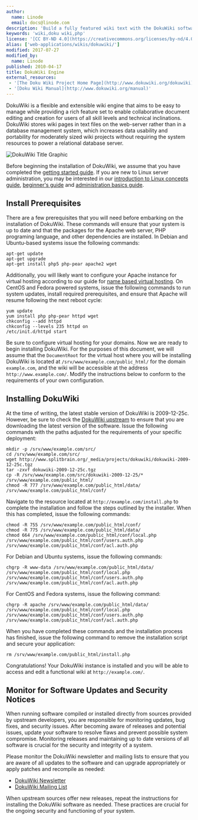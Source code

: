 ```yaml
---
author:
  name: Linode
  email: docs@linode.com
description: 'Build a fully featured wiki text with the DokuWiki software.'
keywords: 'wiki,doku wiki,php'
license: '[CC BY-ND 4.0](https://creativecommons.org/licenses/by-nd/4.0)'
alias: ['web-applications/wikis/dokuwiki/']
modified: 2017-07-27
modified_by:
  name: Linode
published: 2010-04-17
title: DokuWiki Engine
external_resources:
 - '[The Doku Wiki Project Home Page](http://www.dokuwiki.org/dokuwiki)'
 - '[Doku Wiki Manual](http://www.dokuwiki.org/manual)'
---
```


DokuWiki is a flexible and extensible wiki engine that aims to be easy to manage while providing a rich feature set to enable collaborative document editing and creation for users of all skill levels and technical inclinations. DokuWiki stores wiki pages in text files on the web-server rather than in a database management system, which increases data usability and portability for moderately sized wiki projects without requiring the system resources to power a relational database server.

![DokuWiki Title Graphic](/docs/assets/dokuwiki_title_graphic.png)

Before beginning the installation of DokuWiki, we assume that you have completed the [getting started guide](/docs/getting-started/). If you are new to Linux server administration, you may be interested in our [introduction to Linux concepts guide](/docs/tools-reference/introduction-to-linux-concepts/), [beginner's guide](/docs/beginners-guide/) and [administration basics guide](/docs/using-linux/administration-basics).

## Install Prerequisites

There are a few prerequisites that you will need before embarking on the installation of DokuWiki. These commands will ensure that your system is up to date and that the packages for the Apache web server, PHP programing language, and other dependencies are installed. In Debian and Ubuntu-based systems issue the following commands:

    apt-get update
    apt-get upgrade
    apt-get install php5 php-pear apache2 wget

Additionally, you will likely want to configure your Apache instance for virtual hosting according to our guide for [name based virtual hosting](/docs/web-servers/apache/installation/debian-5-lenny). On CentOS and Fedora powered systems, issue the following commands to run system updates, install required prerequisites, and ensure that Apache will resume following the next reboot cycle:

    yum update
    yum install php php-pear httpd wget
    chkconfig --add httpd
    chkconfig --levels 235 httpd on
    /etc/init.d/httpd start

Be sure to configure virtual hosting for your domains. Now we are ready to begin installing DokuWiki. For the purposes of this document, we will assume that the `DocumentRoot` for the virtual host where you will be installing DokuWiki is located at `/srv/www/example.com/public_html/` for the domain `example.com`, and the wiki will be accessible at the address `http://www.example.com/`. Modify the instructions below to conform to the requirements of your own configuration.

## Installing DokuWiki

At the time of writing, the latest stable version of DokuWiki is 2009-12-25c. However, be sure to check the [DokuWiki upstream](http://www.splitbrain.org/projects/dokuwiki) to ensure that you are downloading the latest version of the software. Issue the following commands with the paths adjusted for the requirements of your specific deployment:

    mkdir -p /srv/www/example.com/src/
    cd /srv/www/example.com/src/
    wget http://www.splitbrain.org/_media/projects/dokuwiki/dokuwiki-2009-12-25c.tgz
    tar -zxvf dokuwiki-2009-12-25c.tgz 
    cp -R /srv/www/example.com/src/dokuwiki-2009-12-25/* /srv/www/example.com/public_html/
    chmod -R 777 /srv/www/example.com/public_html/data/ /srv/www/example.com/public_html/conf/

Navigate to the resource located at `http://example.com/install.php` to complete the installation and follow the steps outlined by the installer. When this has completed, issue the following commands:

    chmod -R 755 /srv/www/example.com/public_html/conf/
    chmod -R 775 /srv/www/example.com/public_html/data/
    chmod 664 /srv/www/example.com/public_html/conf/local.php /srv/www/example.com/public_html/conf/users.auth.php /srv/www/example.com/public_html/conf/acl.auth.php

For Debian and Ubuntu systems, issue the following commands:

    chgrp -R www-data /srv/www/example.com/public_html/data/ /srv/www/example.com/public_html/conf/local.php /srv/www/example.com/public_html/conf/users.auth.php /srv/www/example.com/public_html/conf/acl.auth.php

For CentOS and Fedora systems, issue the following command:

    chgrp -R apache /srv/www/example.com/public_html/data/ /srv/www/example.com/public_html/conf/local.php /srv/www/example.com/public_html/conf/users.auth.php /srv/www/example.com/public_html/conf/acl.auth.php

When you have completed these commands and the installation process has finished, issue the following command to remove the installation script and secure your application:

    rm /srv/www/example.com/public_html/install.php

Congratulations! Your DokuWiki instance is installed and you will be able to access and edit a functional wiki at `http://example.com/`.

## Monitor for Software Updates and Security Notices

When running software compiled or installed directly from sources provided by upstream developers, you are responsible for monitoring updates, bug fixes, and security issues. After becoming aware of releases and potential issues, update your software to resolve flaws and prevent possible system compromise. Monitoring releases and maintaining up to date versions of all software is crucial for the security and integrity of a system.

Please monitor the DokuWiki newsletter and mailing lists to ensure that you are aware of all updates to the software and can upgrade appropriately or apply patches and recompile as needed:

-   [DokuWiki Newsletter](http://www.dokuwiki.org/newsletter)
-   [DokuWiki Mailing List](http://www.dokuwiki.org/mailinglist)

When upstream sources offer new releases, repeat the instructions for installing the DokuWiki software as needed. These practices are crucial for the ongoing security and functioning of your system.